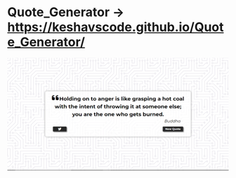 # Quote_Generator -> https://keshavscode.github.io/Quote_Generator/
![](https://github.com/KESHAVsCODE/Quote_Generator/blob/main/Quote.PNG)
